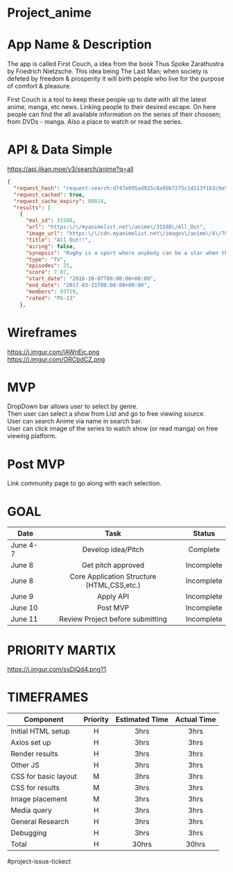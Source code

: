 # Project_anime

# App Name & Description

The app is called First Couch, a idea from the book Thus Spoke Zarathustra by Friedrich Nietzsche. This idea being The Last Man; when society is defeted by freedom & prosperity it will birth people who live for the purpose of comfort & pleasure.

First Couch is a tool to keep these people up to date with all the latest anime, manga, etc news. Linking people to their desired escape. On here people can find the all available information on the series of their choosen; from DVDs - manga. Also a place to watch or read the series.

# API & Data Simple

https://api.jikan.moe/v3/search/anime?q=all
``` JSON
{
  "request_hash": "request:search:d747e095ad925c8a99b7275c1d113f1b3c9e5f13",
  "request_cached": true,
  "request_cache_expiry": 89814,
  "results": [
    {
      "mal_id": 31588,
      "url": "https:\/\/myanimelist.net\/anime\/31588\/All_Out",
      "image_url": "https:\/\/cdn.myanimelist.net\/images\/anime\/4\/78649.jpg?s=f6f836c1beebc4e725fa3dc943b8cdeb",
      "title": "All Out!!",
      "airing": false,
      "synopsis": "Rugby is a sport where anybody can be a star when they hold the ball. The rules are simple: one player has to carry the ball past the goalposts across the field while avoiding the other team, who are...",
      "type": "TV",
      "episodes": 25,
      "score": 7.07,
      "start_date": "2016-10-07T00:00:00+00:00",
      "end_date": "2017-03-31T00:00:00+00:00",
      "members": 93719,
      "rated": "PG-13"
    },
   ```

# Wireframes

https://i.imgur.com/lAWnEjc.png <br>
https://i.imgur.com/ORCbdCZ.png

# MVP
DropDown bar allows user to select by genre. <br>
Then user can select a show from List and go to free viewing source. <br>
User can search Anime via name in search bar. <br>
User can click image of the series to watch show (or read manga) on free viewing platform. <br>



# Post MVP
Link community page to go along with each selection.


# GOAL
| Date | Task | Status |
| --- | :---: |  :---: | 
|June 4-7| Develop idea/Pitch | Complete
|June 8| Get pitch approved | Incomplete
|June 8| Core Application Structure (HTML,CSS,etc.) | Incomplete
|June 9| Apply API | Incomplete
|June 10| Post MVP | Incomplete
|June 11| Review Project before submitting | Incomplete

# PRIORITY MARTIX

https://i.imgur.com/ssDiQd4.png?1

# TIMEFRAMES

| Component | Priority | Estimated Time | Actual Time |
| --- | :---: |  :---: | :---: | 
| Initial HTML setup | H | 3hrs| 3hrs |  
| Axios set up | H | 3hrs| 3hrs |  
| Render results | H | 3hrs| 3hrs |  
| Other JS | H | 3hrs| 3hrs |  
| CSS for basic layout | M | 3hrs| 3hrs |  
| CSS for results | M | 3hrs| 3hrs |  
| Image placement | M | 3hrs| 3hrs |  
| Media query | H | 3hrs| 3hrs |  
| General Research | H | 3hrs| 3hrs |  
| Debugging | H | 3hrs| 3hrs |  
| Total | H | 30hrs| 30hrs |  
#project-issue-tickect
